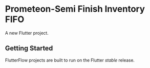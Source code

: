 # Prometeon-Semi Finish Inventory FIFO

A new Flutter project.

## Getting Started

FlutterFlow projects are built to run on the Flutter _stable_ release.
